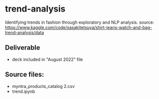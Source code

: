 # trend-analysis
Identifying trends in fashion through exploratory and NLP analysis. 
source: https://www.kaggle.com/code/sasakitetsuya/shirt-jeans-watch-and-bag-trend-analysis/data

## Deliverable
* deck included in "August 2022" file

## Source files:
* myntra_products_catalog 2.csv
* trend.ipynb
